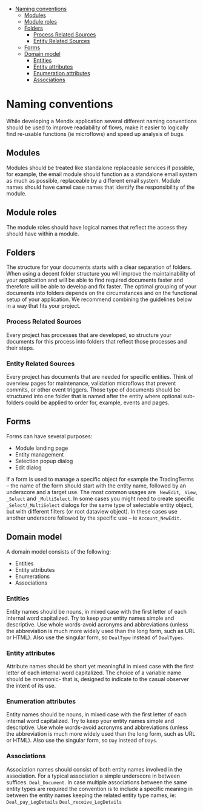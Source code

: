 - [Naming conventions](#naming-conventions)
    - [Modules](#modules)
    - [Module roles](#module-roles)
    - [Folders](#folders)
        - [Process Related Sources](#process-related-sources)
        - [Entity Related Sources](#entity-related-sources)
    - [Forms](#forms)
    - [Domain model](#domain-model)
        - [Entities](#entities)
        - [Entity attributes](#entity-attributes)
        - [Enumeration attributes](#enumeration-attributes)
        - [Associations](#associations)

# Naming conventions
While developing a Mendix application several different naming conventions should be used to improve readability of flows, make it easier to logically find re-usable functions (ie microflows) and speed up analysis of bugs.

## Modules
Modules should be treated like standalone replaceable services if possible, for example, the email module should function as a standalone email system as much as possible, replaceable by a different email system. Module names should have camel case names that identify the responsibility of the module.

## Module roles
The module roles should have logical names that reflect the access they should have within a module.

## Folders
The structure for your documents starts with a clear separation of folders. When using a decent folder structure you will improve the maintainability of your application and will be able to find required documents faster and therefore will be able to develop and fix faster. The optimal grouping of your documents into folders depends on the circumstances and on the functional setup of your application. We recommend combining the guidelines below in a way that fits your project.

### Process Related Sources
Every project has processes that are developed, so structure your documents for this process into folders that reflect those processes and their steps.

### Entity Related Sources
Every project has documents that are needed for specific entities. Think of overview pages for maintenance, validation microflows that prevent commits, or other event triggers. Those type of documents should be structured into one folder that is named after the entity where optional sub-folders could be applied to order for, example, events and pages.

## Forms
Forms can have several purposes:
 * Module landing page
 * Entity management
 * Selection popup dialog
 * Edit dialog

If a form is used to manage a specific object for example the TradingTerms – the name of the form should start with the entity name, followed by an underscore and a target use. The most common usages are `_NewEdit`, `_View`, `_Select` and `_MultiSelect`.
In some cases you might need to create specific `_Select`/`_MultiSelect` dialogs for the same type of selectable entity object, but with different filters (or root dataview object). In these cases use another underscore followed by the specific use – ie `Account_NewEdit`.


## Domain model
A domain model consists of the following:
 * Entities
 * Entity attributes
 * Enumerations
 * Associations

### Entities
Entity names should be nouns, in mixed case with the first letter of each internal word capitalized. Try to keep your entity names simple and descriptive. Use whole words-avoid acronyms and abbreviations (unless the abbreviation is much more widely used than the long form, such as URL or HTML). Also use the singular form, so `DealType` instead of `DealTypes`.

### Entity attributes
Attribute names should be short yet meaningful in mixed case with the first letter of each internal word capitalized. The choice of a variable name should be mnemonic- that is, designed to indicate to the casual observer the intent of its use.

### Enumeration attributes
Entity names should be nouns, in mixed case with the first letter of each internal word capitalized. Try to keep your entity names simple and descriptive. Use whole words-avoid acronyms and abbreviations (unless the abbreviation is much more widely used than the long form, such as URL or HTML). Also use the singular form, so `Day` instead of `Days`.

### Associations
Association names should consist of both entity names involved in the association. For a typical association a simple underscore in between suffices.
`Deal_Document`.
In case multiple associations between the same entity types are required the convention is to include a specific meaning in between the entity names keeping the related entity type names, ie:
`Deal_pay_LegDetails`
`Deal_receive_LegDetails`
